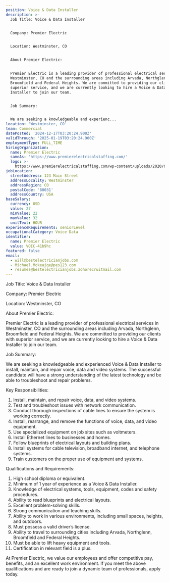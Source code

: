 ```yaml
---
position: Voice & Data Installer
description: >-
  Job Title: Voice & Data Installer


  Company: Premier Electric


  Location: Westminster, CO


  About Premier Electric:


  Premier Electric is a leading provider of professional electrical services in
  Westminster, CO and the surrounding areas including Arvada, Northglenn,
  Broomfield and Federal Heights. We are committed to providing our clients with
  superior service, and we are currently looking to hire a Voice & Data
  Installer to join our team.


  Job Summary:


  We are seeking a knowledgeable and experienc...
location: 'Westminster, CO'
team: Commercial
datePosted: '2024-12-17T03:20:24.900Z'
validThrough: '2025-01-19T03:20:24.900Z'
employmentType: FULL_TIME
hiringOrganization:
  name: Premier Electric
  sameAs: 'https://www.premierelectricalstaffing.com/'
  logo: >-
    https://www.premierelectricalstaffing.com/wp-content/uploads/2020/05/Premier-Electrical-Staffing-logo.png
jobLocation:
  streetAddress: 123 Main Street
  addressLocality: Westminster
  addressRegion: CO
  postalCode: '80031'
  addressCountry: USA
baseSalary:
  currency: USD
  value: 27
  minValue: 22
  maxValue: 32
  unitText: HOUR
experienceRequirements: seniorLevel
occupationalCategory: Voice Data
identifier:
  name: Premier Electric
  value: VOIC-41b9hc
featured: false
email:
  - will@bestelectricianjobs.com
  - Michael.Mckeaige@pes123.com
  - resumes@bestelectricianjobs.zohorecruitmail.com
---
```




Job Title: Voice & Data Installer

Company: Premier Electric

Location: Westminster, CO

About Premier Electric:

Premier Electric is a leading provider of professional electrical services in Westminster, CO and the surrounding areas including Arvada, Northglenn, Broomfield and Federal Heights. We are committed to providing our clients with superior service, and we are currently looking to hire a Voice & Data Installer to join our team.

Job Summary:

We are seeking a knowledgeable and experienced Voice & Data Installer to install, maintain, and repair voice, data and video systems. The successful candidate will have a strong understanding of the latest technology and be able to troubleshoot and repair problems. 

Key Responsibilities:

1. Install, maintain, and repair voice, data, and video systems.
2. Test and troubleshoot issues with network communication.
3. Conduct thorough inspections of cable lines to ensure the system is working correctly.
4. Install, rearrange, and remove the functions of voice, data, and video equipment.
5. Use specialized equipment on job sites such as voltmeters.
6. Install Ethernet lines to businesses and homes.
7. Follow blueprints of electrical layouts and building plans.
8. Install systems for cable television, broadband internet, and telephone systems.
9. Train customers on the proper use of equipment and systems.

Qualifications and Requirements:

1. High school diploma or equivalent.
2. Minimum of 1 year of experience as a Voice & Data Installer.
3. Knowledge of electrical systems, tools, equipment, codes and safety procedures.
4. Ability to read blueprints and electrical layouts.
5. Excellent problem-solving skills.
6. Strong communication and teaching skills.
7. Ability to work in various environments, including small spaces, heights, and outdoors.
8. Must possess a valid driver’s license.
9. Ability to travel to surrounding cities including Arvada, Northglenn, Broomfield and Federal Heights.
10. Must be able to lift heavy equipment and tools.
11. Certification in relevant field is a plus.

At Premier Electric, we value our employees and offer competitive pay, benefits, and an excellent work environment. If you meet the above qualifications and are ready to join a dynamic team of professionals, apply today.
